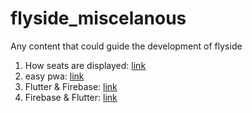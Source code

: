 # flyside_miscelanous
Any content that could guide the development of flyside

1. How seats are displayed: [link](https://www.seatguru.com/airlines/Ryanair/Ryanair_Boeing_737-800.php)
2. easy pwa: [link](https://medium.com/dev-channel/learn-how-to-build-a-pwa-in-under-5-minutes-c860ad406ed)
3. Flutter & Firebase: [link](https://flutter.dev/docs/development/data-and-backend/firebase)
4. Firebase & Flutter: [link](https://firebase.google.com/docs/flutter/setup?platform=android)
